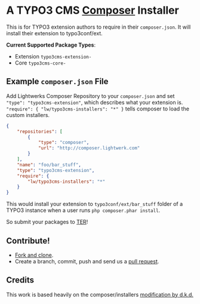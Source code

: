 # A TYPO3 CMS [Composer](http://getcomposer.org) Installer

This is for TYPO3 extension authors to require in their `composer.json`. It will
install their extension to typo3conf/ext.

**Current Supported Package Types**:

* Extension		`typo3cms-extension-`
* Core    		`typo3cms-core-`

## Example `composer.json` File

Add Lightwerks Composer Repository to your `composer.json` and set `"type": "typo3cms-extension"`, which describes what your extension is. `"require": { "lw/typo3cms-installers": "*" }` tells composer to load the custom installers.

``` json
{
    "repositories": [
        {
            "type": "composer",
            "url": "http://composer.lightwerk.com"
        }
    ],
    "name": "foo/bar_stuff",
    "type": "typo3cms-extension",
    "require": {
        "lw/typo3cms-installers": "*"
    }
}
```

This would install your extension to `typo3conf/ext/bar_stuff` folder of a TYPO3 instance when a user runs `php composer.phar install`.

So submit your packages to [TER](http://typo3.org/extensions/repository/)!

## Contribute!

* [Fork and clone](https://help.github.com/articles/fork-a-repo).
* Create a branch, commit, push and send us a
  [pull request](https://help.github.com/articles/using-pull-requests).
  
## Credits

This work is based heavily on the composer/installers [modification by d.k.d.](https://github.com/dkd/installers)
